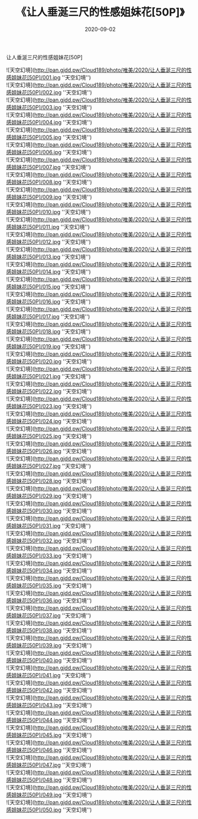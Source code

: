 ﻿---
layout: post
title:  《让人垂涎三尺的性感姐妹花[50P]》
date:   2020-09-02
img: http://pan.gjdd.pw/Cloud189/photo/唯美/2020/让人垂涎三尺的性感姐妹花[50P]/000.jpg
categories: [美女, 清纯, 唯美]
---

让人垂涎三尺的性感姐妹花[50P]



![天空幻境](http://pan.gjdd.pw/Cloud189/photo/唯美/2020/让人垂涎三尺的性感姐妹花[50P]/001.jpg ''天空幻境'') <br>
![天空幻境](http://pan.gjdd.pw/Cloud189/photo/唯美/2020/让人垂涎三尺的性感姐妹花[50P]/002.jpg ''天空幻境'') <br>
![天空幻境](http://pan.gjdd.pw/Cloud189/photo/唯美/2020/让人垂涎三尺的性感姐妹花[50P]/003.jpg ''天空幻境'') <br>
![天空幻境](http://pan.gjdd.pw/Cloud189/photo/唯美/2020/让人垂涎三尺的性感姐妹花[50P]/004.jpg ''天空幻境'') <br>
![天空幻境](http://pan.gjdd.pw/Cloud189/photo/唯美/2020/让人垂涎三尺的性感姐妹花[50P]/005.jpg ''天空幻境'') <br>
![天空幻境](http://pan.gjdd.pw/Cloud189/photo/唯美/2020/让人垂涎三尺的性感姐妹花[50P]/006.jpg ''天空幻境'') <br>
![天空幻境](http://pan.gjdd.pw/Cloud189/photo/唯美/2020/让人垂涎三尺的性感姐妹花[50P]/007.jpg ''天空幻境'') <br>
![天空幻境](http://pan.gjdd.pw/Cloud189/photo/唯美/2020/让人垂涎三尺的性感姐妹花[50P]/008.jpg ''天空幻境'') <br>
![天空幻境](http://pan.gjdd.pw/Cloud189/photo/唯美/2020/让人垂涎三尺的性感姐妹花[50P]/009.jpg ''天空幻境'') <br>
![天空幻境](http://pan.gjdd.pw/Cloud189/photo/唯美/2020/让人垂涎三尺的性感姐妹花[50P]/010.jpg ''天空幻境'') <br>
![天空幻境](http://pan.gjdd.pw/Cloud189/photo/唯美/2020/让人垂涎三尺的性感姐妹花[50P]/011.jpg ''天空幻境'') <br>
![天空幻境](http://pan.gjdd.pw/Cloud189/photo/唯美/2020/让人垂涎三尺的性感姐妹花[50P]/012.jpg ''天空幻境'') <br>
![天空幻境](http://pan.gjdd.pw/Cloud189/photo/唯美/2020/让人垂涎三尺的性感姐妹花[50P]/013.jpg ''天空幻境'') <br>
![天空幻境](http://pan.gjdd.pw/Cloud189/photo/唯美/2020/让人垂涎三尺的性感姐妹花[50P]/014.jpg ''天空幻境'') <br>
![天空幻境](http://pan.gjdd.pw/Cloud189/photo/唯美/2020/让人垂涎三尺的性感姐妹花[50P]/015.jpg ''天空幻境'') <br>
![天空幻境](http://pan.gjdd.pw/Cloud189/photo/唯美/2020/让人垂涎三尺的性感姐妹花[50P]/016.jpg ''天空幻境'') <br>
![天空幻境](http://pan.gjdd.pw/Cloud189/photo/唯美/2020/让人垂涎三尺的性感姐妹花[50P]/017.jpg ''天空幻境'') <br>
![天空幻境](http://pan.gjdd.pw/Cloud189/photo/唯美/2020/让人垂涎三尺的性感姐妹花[50P]/018.jpg ''天空幻境'') <br>
![天空幻境](http://pan.gjdd.pw/Cloud189/photo/唯美/2020/让人垂涎三尺的性感姐妹花[50P]/019.jpg ''天空幻境'') <br>
![天空幻境](http://pan.gjdd.pw/Cloud189/photo/唯美/2020/让人垂涎三尺的性感姐妹花[50P]/020.jpg ''天空幻境'') <br>
![天空幻境](http://pan.gjdd.pw/Cloud189/photo/唯美/2020/让人垂涎三尺的性感姐妹花[50P]/021.jpg ''天空幻境'') <br>
![天空幻境](http://pan.gjdd.pw/Cloud189/photo/唯美/2020/让人垂涎三尺的性感姐妹花[50P]/022.jpg ''天空幻境'') <br>
![天空幻境](http://pan.gjdd.pw/Cloud189/photo/唯美/2020/让人垂涎三尺的性感姐妹花[50P]/023.jpg ''天空幻境'') <br>
![天空幻境](http://pan.gjdd.pw/Cloud189/photo/唯美/2020/让人垂涎三尺的性感姐妹花[50P]/024.jpg ''天空幻境'') <br>
![天空幻境](http://pan.gjdd.pw/Cloud189/photo/唯美/2020/让人垂涎三尺的性感姐妹花[50P]/025.jpg ''天空幻境'') <br>
![天空幻境](http://pan.gjdd.pw/Cloud189/photo/唯美/2020/让人垂涎三尺的性感姐妹花[50P]/026.jpg ''天空幻境'') <br>
![天空幻境](http://pan.gjdd.pw/Cloud189/photo/唯美/2020/让人垂涎三尺的性感姐妹花[50P]/027.jpg ''天空幻境'') <br>
![天空幻境](http://pan.gjdd.pw/Cloud189/photo/唯美/2020/让人垂涎三尺的性感姐妹花[50P]/028.jpg ''天空幻境'') <br>
![天空幻境](http://pan.gjdd.pw/Cloud189/photo/唯美/2020/让人垂涎三尺的性感姐妹花[50P]/029.jpg ''天空幻境'') <br>
![天空幻境](http://pan.gjdd.pw/Cloud189/photo/唯美/2020/让人垂涎三尺的性感姐妹花[50P]/030.jpg ''天空幻境'') <br>
![天空幻境](http://pan.gjdd.pw/Cloud189/photo/唯美/2020/让人垂涎三尺的性感姐妹花[50P]/031.jpg ''天空幻境'') <br>
![天空幻境](http://pan.gjdd.pw/Cloud189/photo/唯美/2020/让人垂涎三尺的性感姐妹花[50P]/032.jpg ''天空幻境'') <br>
![天空幻境](http://pan.gjdd.pw/Cloud189/photo/唯美/2020/让人垂涎三尺的性感姐妹花[50P]/033.jpg ''天空幻境'') <br>
![天空幻境](http://pan.gjdd.pw/Cloud189/photo/唯美/2020/让人垂涎三尺的性感姐妹花[50P]/034.jpg ''天空幻境'') <br>
![天空幻境](http://pan.gjdd.pw/Cloud189/photo/唯美/2020/让人垂涎三尺的性感姐妹花[50P]/035.jpg ''天空幻境'') <br>
![天空幻境](http://pan.gjdd.pw/Cloud189/photo/唯美/2020/让人垂涎三尺的性感姐妹花[50P]/036.jpg ''天空幻境'') <br>
![天空幻境](http://pan.gjdd.pw/Cloud189/photo/唯美/2020/让人垂涎三尺的性感姐妹花[50P]/037.jpg ''天空幻境'') <br>
![天空幻境](http://pan.gjdd.pw/Cloud189/photo/唯美/2020/让人垂涎三尺的性感姐妹花[50P]/038.jpg ''天空幻境'') <br>
![天空幻境](http://pan.gjdd.pw/Cloud189/photo/唯美/2020/让人垂涎三尺的性感姐妹花[50P]/039.jpg ''天空幻境'') <br>
![天空幻境](http://pan.gjdd.pw/Cloud189/photo/唯美/2020/让人垂涎三尺的性感姐妹花[50P]/040.jpg ''天空幻境'') <br>
![天空幻境](http://pan.gjdd.pw/Cloud189/photo/唯美/2020/让人垂涎三尺的性感姐妹花[50P]/041.jpg ''天空幻境'') <br>
![天空幻境](http://pan.gjdd.pw/Cloud189/photo/唯美/2020/让人垂涎三尺的性感姐妹花[50P]/042.jpg ''天空幻境'') <br>
![天空幻境](http://pan.gjdd.pw/Cloud189/photo/唯美/2020/让人垂涎三尺的性感姐妹花[50P]/043.jpg ''天空幻境'') <br>
![天空幻境](http://pan.gjdd.pw/Cloud189/photo/唯美/2020/让人垂涎三尺的性感姐妹花[50P]/044.jpg ''天空幻境'') <br>
![天空幻境](http://pan.gjdd.pw/Cloud189/photo/唯美/2020/让人垂涎三尺的性感姐妹花[50P]/045.jpg ''天空幻境'') <br>
![天空幻境](http://pan.gjdd.pw/Cloud189/photo/唯美/2020/让人垂涎三尺的性感姐妹花[50P]/046.jpg ''天空幻境'') <br>
![天空幻境](http://pan.gjdd.pw/Cloud189/photo/唯美/2020/让人垂涎三尺的性感姐妹花[50P]/047.jpg ''天空幻境'') <br>
![天空幻境](http://pan.gjdd.pw/Cloud189/photo/唯美/2020/让人垂涎三尺的性感姐妹花[50P]/048.jpg ''天空幻境'') <br>
![天空幻境](http://pan.gjdd.pw/Cloud189/photo/唯美/2020/让人垂涎三尺的性感姐妹花[50P]/049.jpg ''天空幻境'') <br>
![天空幻境](http://pan.gjdd.pw/Cloud189/photo/唯美/2020/让人垂涎三尺的性感姐妹花[50P]/050.jpg ''天空幻境'') <br>